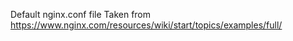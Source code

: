 Default nginx.conf file 
Taken from https://www.nginx.com/resources/wiki/start/topics/examples/full/
